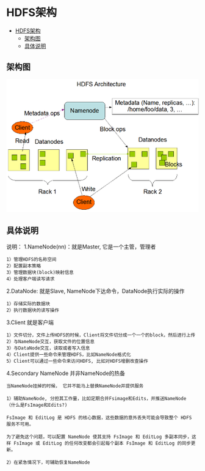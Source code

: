 # HDFS架构

<!-- TOC -->

- [HDFS架构](#hdfs%e6%9e%b6%e6%9e%84)
  - [架构图](#%e6%9e%b6%e6%9e%84%e5%9b%be)
  - [具体说明](#%e5%85%b7%e4%bd%93%e8%af%b4%e6%98%8e)

<!-- /TOC -->


## 架构图

![](https://raw.githubusercontent.com/Syncma/Figurebed/master/img/hdfs-1.png)


## 具体说明
说明：
1.NameNode(nn)：就是Master, 它是一个主管，管理者

```
1）管理HDFS的名称空间
2）配置副本策略
3）管理数据块(block)映射信息
4）处理客户端读写请求
```
2.DataNode: 就是Slave, NameNode下达命令，DataNode执行实际的操作
```
1）存储实际的数据块
2）执行数据块的读写操作
```
3.Client 就是客户端
```
1）文件切分，文件上传HDFS的时候，Client将文件切分成一个一个的block，然后进行上传
2）与NameNode交互，获取文件的位置信息
3）与DataNode交互，读取或者写入信息
4）Client提供一些命令来管理HDFS，比如NameNode格式化
5）Client可以通过一些命令来访问HDFS, 比如对HDFS增删改查操作
```

4.Secondary NameNode  并非NameNode的热备
```
当NameNode挂掉的时候， 它并不能马上替换NameNode并提供服务

1）辅助NameNode, 分担其工作量，比如定期合并Fsimage和Edits，并推送NameNode 
（什么是FsImage和Edits?)

FsImage 和 EditLog 是 HDFS 的核心数据，这些数据的意外丢失可能会导致整个 HDFS 服务不可用。

为了避免这个问题，可以配置 NameNode 使其支持 FsImage 和 EditLog 多副本同步，这样 FsImage 或 EditLog 的任何改变都会引起每个副本 FsImage 和 EditLog 的同步更新。

2）在紧急情况下，可辅助恢复NameNode

```